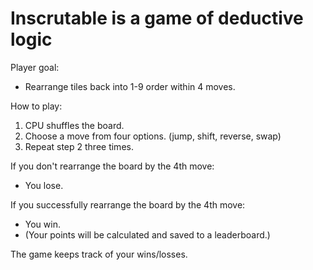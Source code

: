 # Inscrutable is a game of deductive logic

Player goal:
  - Rearrange tiles back into 1-9 order within 4 moves.

How to play:
  1. CPU shuffles the board.
  2. Choose a move from four options. (jump, shift, reverse, swap)
  3. Repeat step 2 three times.

If you don't rearrange the board by the 4th move:
  - You lose. 
  
If you successfully rearrange the board by the 4th move:
  - You win. 
  - (Your points will be calculated and saved to a leaderboard.)
  
The game keeps track of your wins/losses.
